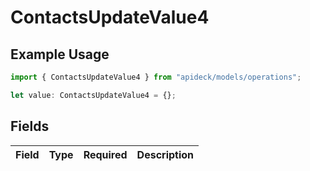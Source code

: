 # ContactsUpdateValue4

## Example Usage

```typescript
import { ContactsUpdateValue4 } from "apideck/models/operations";

let value: ContactsUpdateValue4 = {};
```

## Fields

| Field       | Type        | Required    | Description |
| ----------- | ----------- | ----------- | ----------- |